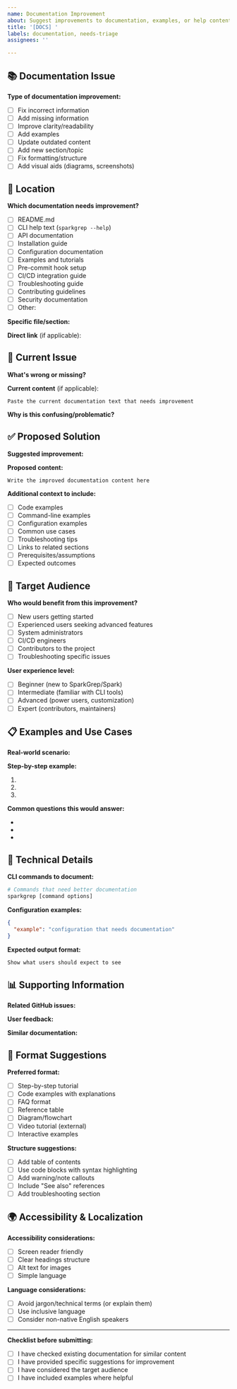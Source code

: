 ```yaml
---
name: Documentation Improvement
about: Suggest improvements to documentation, examples, or help content
title: '[DOCS] '
labels: documentation, needs-triage
assignees: ''

---
```


## 📚 Documentation Issue

**Type of documentation improvement:**
- [ ] Fix incorrect information
- [ ] Add missing information
- [ ] Improve clarity/readability
- [ ] Add examples
- [ ] Update outdated content
- [ ] Add new section/topic
- [ ] Fix formatting/structure
- [ ] Add visual aids (diagrams, screenshots)

## 📍 Location

**Which documentation needs improvement?**
- [ ] README.md
- [ ] CLI help text (`sparkgrep --help`)
- [ ] API documentation
- [ ] Installation guide
- [ ] Configuration documentation
- [ ] Examples and tutorials
- [ ] Pre-commit hook setup
- [ ] CI/CD integration guide
- [ ] Troubleshooting guide
- [ ] Contributing guidelines
- [ ] Security documentation
- [ ] Other: <!-- specify -->

**Specific file/section:**
<!-- e.g., README.md > Usage section > Custom patterns -->

**Direct link** (if applicable):
<!-- Link to the specific documentation page or section -->

## 🐛 Current Issue

**What's wrong or missing?**
<!-- Describe the current problem with the documentation -->

**Current content** (if applicable):
```
Paste the current documentation text that needs improvement
```

**Why is this confusing/problematic?**
<!-- Explain why the current documentation is inadequate -->

## ✅ Proposed Solution

**Suggested improvement:**
<!-- Describe what should be changed or added -->

**Proposed content:**
```
Write the improved documentation content here
```

**Additional context to include:**
- [ ] Code examples
- [ ] Command-line examples
- [ ] Configuration examples
- [ ] Common use cases
- [ ] Troubleshooting tips
- [ ] Links to related sections
- [ ] Prerequisites/assumptions
- [ ] Expected outcomes

## 🎯 Target Audience

**Who would benefit from this improvement?**
- [ ] New users getting started
- [ ] Experienced users seeking advanced features
- [ ] System administrators
- [ ] CI/CD engineers
- [ ] Contributors to the project
- [ ] Troubleshooting specific issues

**User experience level:**
- [ ] Beginner (new to SparkGrep/Spark)
- [ ] Intermediate (familiar with CLI tools)
- [ ] Advanced (power users, customization)
- [ ] Expert (contributors, maintainers)

## 📋 Examples and Use Cases

**Real-world scenario:**
<!-- Describe a specific situation where better documentation would help -->

**Step-by-step example:**
1. <!-- User action 1 -->
2. <!-- User action 2 -->
3. <!-- Expected outcome -->

**Common questions this would answer:**
- <!-- Question 1 -->
- <!-- Question 2 -->
- <!-- Question 3 -->

## 🔧 Technical Details

**CLI commands to document:**
```bash
# Commands that need better documentation
sparkgrep [command options]
```

**Configuration examples:**
```json
{
  "example": "configuration that needs documentation"
}
```

**Expected output format:**
```
Show what users should expect to see
```

## 📊 Supporting Information

**Related GitHub issues:**
<!-- Link to related issues or discussions -->

**User feedback:**
<!-- Any user comments or questions that prompted this request -->

**Similar documentation:**
<!-- Examples from other projects that handle this well -->

## 🎨 Format Suggestions

**Preferred format:**

- [ ] Step-by-step tutorial
- [ ] Code examples with explanations
- [ ] FAQ format
- [ ] Reference table
- [ ] Diagram/flowchart
- [ ] Video tutorial (external)
- [ ] Interactive examples

**Structure suggestions:**

- [ ] Add table of contents
- [ ] Use code blocks with syntax highlighting
- [ ] Add warning/note callouts
- [ ] Include "See also" references
- [ ] Add troubleshooting section

## 🌍 Accessibility & Localization

**Accessibility considerations:**

- [ ] Screen reader friendly
- [ ] Clear headings structure
- [ ] Alt text for images
- [ ] Simple language

**Language considerations:**

- [ ] Avoid jargon/technical terms (or explain them)
- [ ] Use inclusive language
- [ ] Consider non-native English speakers

---

**Checklist before submitting:**

- [ ] I have checked existing documentation for similar content
- [ ] I have provided specific suggestions for improvement
- [ ] I have considered the target audience
- [ ] I have included examples where helpful
